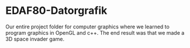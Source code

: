 # EDAF80-Datorgrafik

Our entire project folder for computer graphics where we learned to program graphics in OpenGL and c++. The end result was that we made a 3D space invader game.
